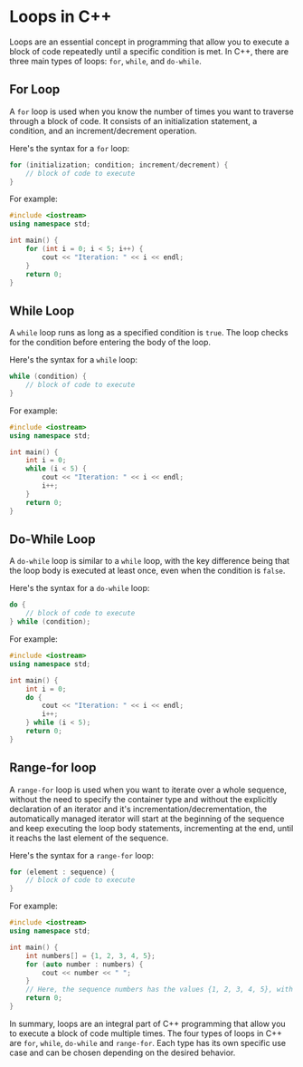 # Loops in C++

Loops are an essential concept in programming that allow you to execute a block of code repeatedly until a specific condition is met. In C++, there are three main types of loops: `for`, `while`, and `do-while`.

## For Loop

A `for` loop is used when you know the number of times you want to traverse through a block of code. It consists of an initialization statement, a condition, and an increment/decrement operation.

Here's the syntax for a `for` loop:

```cpp
for (initialization; condition; increment/decrement) {
    // block of code to execute
}
```

For example:

```cpp
#include <iostream>
using namespace std;

int main() {
    for (int i = 0; i < 5; i++) {
        cout << "Iteration: " << i << endl;
    }
    return 0;
}
```

## While Loop

A `while` loop runs as long as a specified condition is `true`. The loop checks for the condition before entering the body of the loop.

Here's the syntax for a `while` loop:

```cpp
while (condition) {
    // block of code to execute
}
```

For example:

```cpp
#include <iostream>
using namespace std;

int main() {
    int i = 0;
    while (i < 5) {
        cout << "Iteration: " << i << endl;
        i++;
    }
    return 0;
}
```

## Do-While Loop

A `do-while` loop is similar to a `while` loop, with the key difference being that the loop body is executed at least once, even when the condition is `false`.

Here's the syntax for a `do-while` loop:

```cpp
do {
    // block of code to execute
} while (condition);
```

For example:

```cpp
#include <iostream>
using namespace std;

int main() {
    int i = 0;
    do {
        cout << "Iteration: " << i << endl;
        i++;
    } while (i < 5);
    return 0;
}
```

## Range-for loop

A `range-for` loop is used when you want to iterate over a whole sequence, without the need to specify the container type and without the explicitly declaration of an iterator and it's incrementation/decrementation, the automatically managed iterator will start at the beginning of the sequence and keep executing the loop body statements, incrementing at the end, until it reachs the last element of the sequence.

Here's the syntax for a `range-for` loop:

```cpp
for (element : sequence) {
    // block of code to execute
}
```

For example:

```cpp
#include <iostream>
using namespace std;

int main() {
    int numbers[] = {1, 2, 3, 4, 5};
    for (auto number : numbers) {
        cout << number << " ";
    }
    // Here, the sequence numbers has the values {1, 2, 3, 4, 5}, with indexes 0, 1, 2, 3, 4, the range-for loop will start at index 0 {1} until it reachs index 4 {5}, printing 1 2 3 4 5 to the screen.
    return 0;
}
```

In summary, loops are an integral part of C++ programming that allow you to execute a block of code multiple times. The four types of loops in C++ are `for`, `while`, `do-while` and `range-for`. Each type has its own specific use case and can be chosen depending on the desired behavior.
